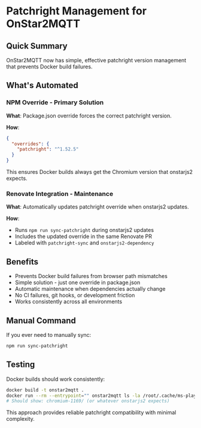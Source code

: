 # Patchright Management for OnStar2MQTT

## Quick Summary

OnStar2MQTT now has simple, effective patchright version management that prevents Docker build failures.

## What's Automated

### NPM Override - Primary Solution

**What**: Package.json override forces the correct patchright version.

**How**:

```json
{
  "overrides": {
    "patchright": "^1.52.5"
  }
}
```

This ensures Docker builds always get the Chromium version that onstarjs2 expects.

### Renovate Integration - Maintenance

**What**: Automatically updates patchright override when onstarjs2 updates.

**How**:

- Runs `npm run sync-patchright` during onstarjs2 updates
- Includes the updated override in the same Renovate PR
- Labeled with `patchright-sync` and `onstarjs2-dependency`

## Benefits

- Prevents Docker build failures from browser path mismatches
- Simple solution - just one override in package.json
- Automatic maintenance when dependencies actually change
- No CI failures, git hooks, or development friction
- Works consistently across all environments

## Manual Command

If you ever need to manually sync:

```bash
npm run sync-patchright
```

## Testing

Docker builds should work consistently:

```bash
docker build -t onstar2mqtt .
docker run --rm --entrypoint="" onstar2mqtt ls -la /root/.cache/ms-playwright/
# Should show: chromium-1169/ (or whatever onstarjs2 expects)
```

This approach provides reliable patchright compatibility with minimal complexity.
